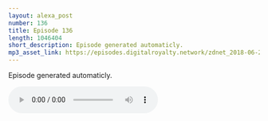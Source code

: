 ```yaml
---
layout: alexa_post
number: 136
title: Episode 136
length: 1046404
short_description: Episode generated automaticly.
mp3_asset_link: https://episodes.digitalroyalty.network/zdnet_2018-06-27_01-00-03.mp3
---
```


Episode generated automaticly.

<audio controls>
    <source src="{{ page.mp3_asset_link }}" type="audio/mpeg">
</audio>